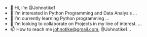- 👋 Hi, I’m @Johnotike1
- 👀 I’m interested in Python Programming and Data Analysis ...
- 🌱 I’m currently learning Python programming ...
- 💞️ I’m looking to collaborate on Projects in my line of interest. ...
- 📫 How to reach me johnotike@gmail.com, @Johnotike1...

<!---
Johnotike1/Johnotike1 is a ✨ special ✨ repository because its `README.md` (this file) appears on your GitHub profile.
You can click the Preview link to take a look at your changes.
--->
